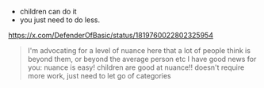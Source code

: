 - children can do it
- you just need to do less. 

https://x.com/DefenderOfBasic/status/1819760022802325954

> I'm advocating for a level of nuance here that a lot of people think is beyond them, or beyond the average person etc I have good news for you: nuance is easy! children are good at nuance!! doesn't require more work, just need to let go of categories